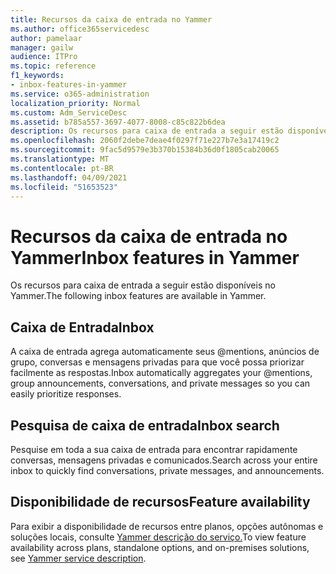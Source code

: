 ```yaml
---
title: Recursos da caixa de entrada no Yammer
ms.author: office365servicedesc
author: pamelaar
manager: gailw
audience: ITPro
ms.topic: reference
f1_keywords:
- inbox-features-in-yammer
ms.service: o365-administration
localization_priority: Normal
ms.custom: Adm_ServiceDesc
ms.assetid: b785a557-3697-4077-8008-c85c822b6dea
description: Os recursos para caixa de entrada a seguir estão disponíveis no Yammer.
ms.openlocfilehash: 2060f2debe7deae4f0297f71e227b7e3a17419c2
ms.sourcegitcommit: 9fac5d9579e3b370b15384b36d0f1805cab20065
ms.translationtype: MT
ms.contentlocale: pt-BR
ms.lasthandoff: 04/09/2021
ms.locfileid: "51653523"
---
```

# <a name="inbox-features-in-yammer"></a><span data-ttu-id="97d73-103">Recursos da caixa de entrada no Yammer</span><span class="sxs-lookup"><span data-stu-id="97d73-103">Inbox features in Yammer</span></span>

<span data-ttu-id="97d73-104">Os recursos para caixa de entrada a seguir estão disponíveis no Yammer.</span><span class="sxs-lookup"><span data-stu-id="97d73-104">The following inbox features are available in Yammer.</span></span>
  
## <a name="inbox"></a><span data-ttu-id="97d73-105">Caixa de Entrada</span><span class="sxs-lookup"><span data-stu-id="97d73-105">Inbox</span></span>

<span data-ttu-id="97d73-106">A caixa de entrada agrega automaticamente seus @mentions, anúncios de grupo, conversas e mensagens privadas para que você possa priorizar facilmente as respostas.</span><span class="sxs-lookup"><span data-stu-id="97d73-106">Inbox automatically aggregates your @mentions, group announcements, conversations, and private messages so you can easily prioritize responses.</span></span>
  
## <a name="inbox-search"></a><span data-ttu-id="97d73-107">Pesquisa de caixa de entrada</span><span class="sxs-lookup"><span data-stu-id="97d73-107">Inbox search</span></span>

<span data-ttu-id="97d73-108">Pesquise em toda a sua caixa de entrada para encontrar rapidamente conversas, mensagens privadas e comunicados.</span><span class="sxs-lookup"><span data-stu-id="97d73-108">Search across your entire inbox to quickly find conversations, private messages, and announcements.</span></span>
  
## <a name="feature-availability"></a><span data-ttu-id="97d73-109">Disponibilidade de recursos</span><span class="sxs-lookup"><span data-stu-id="97d73-109">Feature availability</span></span>

<span data-ttu-id="97d73-110">Para exibir a disponibilidade de recursos entre planos, opções autônomas e soluções locais, consulte [Yammer descrição do serviço.](yammer-service-description.md)</span><span class="sxs-lookup"><span data-stu-id="97d73-110">To view feature availability across plans, standalone options, and on-premises solutions, see [Yammer service description](yammer-service-description.md).</span></span>
  

